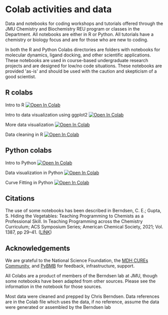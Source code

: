 # Colab activities and data

Data and notebooks for coding workshops and tutorials offered through the JMU Chemistry and Biochemistry REU program or classes in the Department. All notebooks are either in R or Python. All tutorials have a chemistry or biology focus and are for those who are new to coding.

In both the R and Python Colabs directories are folders with notebooks for molecular dynamics, ligand docking, and other scientific applications. These notebooks are used in course-based undergraduate research projects and are designed for low/no code situations. These notebooks are provided 'as-is' and should be used with the caution and skepticism of a good scientist.

## R colabs

Intro to R <a target="Intro to R" href="https://colab.research.google.com/github/CEBerndsen/chem_colab_data/blob/main/R_colabs/001_r_intro.ipynb"> <img src="https://colab.research.google.com/assets/colab-badge.svg" alt="Open In Colab"/> </a>

Intro to data visualization using ggplot2 <a target="_blank" href="https://colab.research.google.com/github/CEBerndsen/chem_colab_data/blob/main/R_colabs/002_r_ggplot_intro.ipynb">
  <img src="https://colab.research.google.com/assets/colab-badge.svg" alt="Open In Colab"/>
</a>

More data visualization <a target="_blank" href="https://colab.research.google.com/github/CEBerndsen/chem_colab_data/blob/main/R_colabs/003_r_data_viz_intro.ipynb">
  <img src="https://colab.research.google.com/assets/colab-badge.svg" alt="Open In Colab"/>
</a>

Data cleaning in R <a target="_blank" href="https://colab.research.google.com/github/CEBerndsen/chem_colab_data/blob/main/R_colabs/004_r_data_cleaning.ipynb">
  <img src="https://colab.research.google.com/assets/colab-badge.svg" alt="Open In Colab"/>
</a>


## Python colabs

Intro to Python <a target="_blank" href="https://colab.research.google.com/github/CEBerndsen/chem_colab_data/blob/main/python_colabs/intro_to_python.ipynb">
  <img src="https://colab.research.google.com/assets/colab-badge.svg" alt="Open In Colab"/>
</a>

Data visualization in Python <a target="_blank" href="https://colab.research.google.com/github/CEBerndsen/chem_colab_data/blob/main/python_colabs/python_data_viz.ipynb">
  <img src="https://colab.research.google.com/assets/colab-badge.svg" alt="Open In Colab"/>
</a>

Curve Fitting in Python <a target="_blank" href="https://colab.research.google.com/github/CEBerndsen/chem_colab_data/blob/main/python_colabs/python_curve_fitting.ipynb">
  <img src="https://colab.research.google.com/assets/colab-badge.svg" alt="Open In Colab"/>
</a>

## Citations

The use of some notebooks has been described in Berndsen, C. E.; Gupta, S. Hiding the Vegetables: Teaching Programming to Chemists as a Professional Skill. In Teaching Programming across the Chemistry Curriculum; ACS Symposium Series; American Chemical Society, 2021; Vol. 1387, pp 29–41. ([LINK](https://pubs.acs.org/doi/abs/10.1021/bk-2021-1387.ch003))

## Acknowledgements

We are grateful to the National Science Foundation, the [MDH CUREs Community](https://www.mdhcures.org/), and [PyBMB](https://sites.wabash.edu/pybmb/) for feedback, infrastructure, support.

All Colabs are a product of members of the Berndsen lab at JMU, though some notebooks have been adapted from other sources. Please see the information in the notebook for those sources.

Most data were cleaned and prepped by Chris Berndsen. Data references are in the Colab file which uses the data, if no reference, assume the data were generated or assembled by the Berndsen lab
